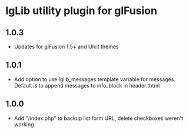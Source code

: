 # lgLib utility plugin for glFusion

## 1.0.3
- Updates for glFusion 1.5+ and UIkit themes

## 1.0.1
- Add option to use lglib_messages template variable for messages. Default
is to append messages to info_block in header.thtml

## 1.0.0
- Add "/index.php" to backup list form URL, delete checkboxes weren't working
